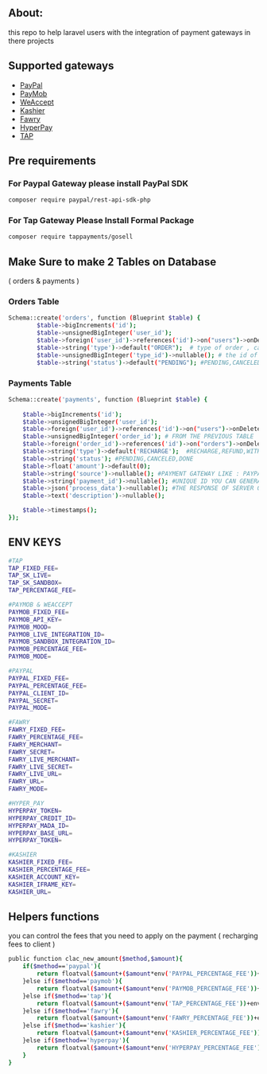 ## About:

this repo to help laravel users with the integration of payment gateways in there projects

## Supported gateways

- [PayPal](https://paypal.com/)
- [PayMob](https://paymob.com/)
- [WeAccept](https://paymob.com/)
- [Kashier](https://kashier.io/)
- [Fawry](https://fawry.com/)
- [HyperPay](https://www.hyperpay.com/)
- [TAP](https://www.tap.company/)

## Pre requirements

### For Paypal Gateway please install PayPal SDK

```bash
composer require paypal/rest-api-sdk-php
```

### For Tap Gateway Please Install Formal Package

```bash
composer require tappayments/gosell
```

## Make Sure to make 2 Tables on Database 
( orders & payments )

### Orders Table

```bash
Schema::create('orders', function (Blueprint $table) {
		$table->bigIncrements('id');
		$table->unsignedBigInteger('user_id');
		$table->foreign('user_id')->references('id')->on("users")->onDelete('cascade'); 
		$table->string('type')->default("ORDER");  # type of order , can be course,product,service,etc
		$table->unsignedBigInteger('type_id')->nullable(); # the id of the type , for example : if the product id is 10 then type=product & type_id=10
		$table->string('status')->default("PENDING"); #PENDING,CANCELED,DONE
```

### Payments Table

```bash
Schema::create('payments', function (Blueprint $table) {
          
    $table->bigIncrements('id');
    $table->unsignedBigInteger('user_id');
    $table->foreign('user_id')->references('id')->on("users")->onDelete('cascade');  
    $table->unsignedBigInteger('order_id'); # FROM THE PREVIOUS TABLE
    $table->foreign('order_id')->references('id')->on("orders")->onDelete('cascade'); 
    $table->string('type')->default('RECHARGE');  #RECHARGE,REFUND,WITHDRAW,..etc
    $table->string('status'); #PENDING,CANCELED,DONE
    $table->float('amount')->default(0); 
    $table->string('source')->nullable(); #PAYMENT GATEWAY LIKE : PAYPAL,KASHIER,PAYMOB,FAWRY,..etc
    $table->string('payment_id')->nullable(); #UNIQUE ID YOU CAN GENERATE ONE , SOMETIMES RETURNED FROM GATEWAY TO TRACE YOUR PAYMENT
    $table->json('process_data')->nullable(); #THE RESPONSE OF SERVER OF GATEWAY
    $table->text('description')->nullable();

    $table->timestamps();
});
```

## ENV KEYS

```bash
#TAP
TAP_FIXED_FEE=
TAP_SK_LIVE=
TAP_SK_SANDBOX=
TAP_PERCENTAGE_FEE=

#PAYMOB & WEACCEPT
PAYMOB_FIXED_FEE=
PAYMOB_API_KEY=
PAYMOB_MOOD=
PAYMOB_LIVE_INTEGRATION_ID=
PAYMOB_SANDBOX_INTEGRATION_ID=
PAYMOB_PERCENTAGE_FEE=
PAYMOB_MODE=

#PAYPAL
PAYPAL_FIXED_FEE=
PAYPAL_PERCENTAGE_FEE=
PAYPAL_CLIENT_ID=
PAYPAL_SECRET=
PAYPAL_MODE=

#FAWRY
FAWRY_FIXED_FEE=
FAWRY_PERCENTAGE_FEE=
FAWRY_MERCHANT=
FAWRY_SECRET=
FAWRY_LIVE_MERCHANT=
FAWRY_LIVE_SECRET=
FAWRY_LIVE_URL=
FAWRY_URL=
FAWRY_MODE=

#HYPER_PAY
HYPERPAY_TOKEN=
HYPERPAY_CREDIT_ID=
HYPERPAY_MADA_ID=
HYPERPAY_BASE_URL=
HYPERPAY_TOKEN=

#KASHIER
KASHIER_FIXED_FEE=
KASHIER_PERCENTAGE_FEE=
KASHIER_ACCOUNT_KEY=
KASHIER_IFRAME_KEY=
KASHIER_URL=
```

## Helpers functions

you can control the fees that you need to apply on the payment ( recharging fees to client )

```bash
public function clac_new_amount($method,$amount){
    if($method=='paypal'){
        return floatval($amount+($amount*env('PAYPAL_PERCENTAGE_FEE'))+env('PAYPAL_FIXED_FEE'));
    }else if($method=='paymob'){
        return floatval($amount+($amount*env('PAYMOB_PERCENTAGE_FEE'))+env('PAYMOB_FIXED_FEE'));
    }else if($method=='tap'){
        return floatval($amount+($amount*env('TAP_PERCENTAGE_FEE'))+env('TAP_FIXED_FEE'));
    }else if($method=='fawry'){
        return floatval($amount+($amount*env('FAWRY_PERCENTAGE_FEE'))+env('FAWRY_FIXED_FEE'));
    }else if($method=='kashier'){
        return floatval($amount+($amount*env('KASHIER_PERCENTAGE_FEE'))+env('KASHIER_FIXED_FEE'));
    }else if($method=='hyperpay'){
        return floatval($amount+($amount*env('HYPERPAY_PERCENTAGE_FEE'))+env('HYPERPAY_FIXED_FEE'));
    }
}
```
